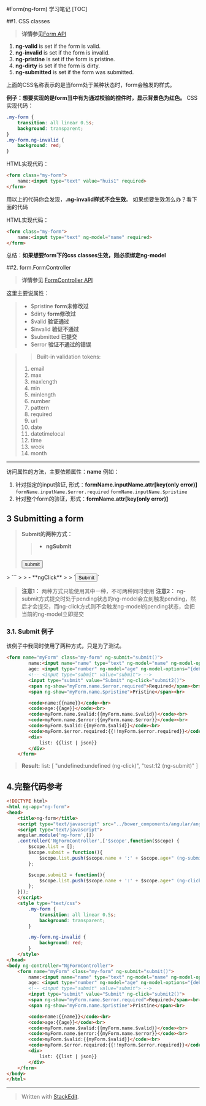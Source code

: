 
#Form(ng-form) 学习笔记
[TOC]

##1. CSS classes

> **详情参见**[Form API](https://docs.angularjs.org/api/ng/directive/form)

1. **ng-valid** is set if the form is valid.
2. **ng-invalid** is set if the form is invalid.
3. **ng-pristine** is set if the form is pristine.
4. **ng-dirty** is set if the form is dirty.
5. **ng-submitted** is set if the form was submitted.

上面的CSS名称表示的是当form处于某种状态时，form会触发的样式。

**例子：想要实现的是form当中有为通过校验的控件时，显示背景色为红色。**
CSS实现代码：
```css
.my-form {
	transition: all linear 0.5s;
	background: transparent;
}
.my-form.ng-invalid {
	background: red;
}
```
HTML实现代码：
```html
<form class="my-form">
	name:<input type="text" value="huis1" required>
</form>
```
用以上的代码你会发现，**.ng-invalid样式不会生效**。
如果想要生效怎么办？看下面的代码

HTML实现代码：
```html
<form class="my-form">
	name:<input type="text" ng-model="name" required>
</form>
```
总结：**如果想要form下的css classes生效，则必须绑定ng-model**

##2. form.FormController

> **详情参见** [FormController API](https://docs.angularjs.org/api/ng/type/form.FormController)

这里主要说属性：
> - $pristine         **form未修改过**
> - $dirty              **form修改过**
> - $valid              **验证通过**
> - $invalid           **验证不通过**
> - $submitted      **已提交**
> - $error              **验证不通过的错误**

> > Built-in validation tokens:
> 1. email
> 2. max
> 3. maxlength
> 4. min
> 5. minlength
> 6. number
> 7. pattern
> 8. required
> 9. url
> 10. date
> 11. datetimelocal
> 12. time
> 13. week
> 14. month

--------
访问属性的方法，主要依赖属性：**name**
例如：
1. 针对指定的input验证, 形式：**formName.inputName.attr[key(only error)]**
`formName.inputName.$error.required` `formName.inputName.$pristine`
2. 针对整个form的验证，形式：**formName.attr[key(only error)]**

## 3 Submitting a form

> **Submit的两种方式：**
> > - **ngSubmit**
> > ```html
> <form name="myForm" class="my-form" ng-submit="submit()"><input type="submit" value="submit">
</form>
> ```
> > - **ngClick**
> > `<input type="submit" value="Submit" ng-click="submit2()">`

> **注意1：** 两种方式只能使用其中一种，不可两种同时使用
> **注意2：** ng-submit方式提交时处于pending状态的ng-model会立刻触发pending，然后才会提交，而ng-click方式则不会触发ng-model的pending状态，会把当前的ng-model立即提交

### 3.1. Submit 例子
该例子中我同时使用了两种方式，只是为了测试。
```html
<form name="myForm" class="my-form" ng-submit="submit()">
		name:<input name="name" type="text" ng-model="name" ng-model-options="{debounce:2000}" required>
		age: <input type="number" ng-model="age" ng-model-options="{debounce:2000}" required>
		<!-- <input type="submit" value="submit"> -->
		<input type="submit" value="Submit" ng-click="submit2()">
		<span ng-show="myForm.name.$error.required">Required</span><br>
		<span ng-show="myForm.name.$pristine">Pristine</span><br>

		<code>name:{{name}}</code><br>
		<code>age:{{age}}</code><br>
		<code>myForm.name.$valid:{{myForm.name.$valid}}</code><br>
		<code>myForm.name.$error:{{myForm.name.$error}}</code><br>
		<code>myForm.$valid:{{myForm.$valid}}</code><br>
		<code>myForm.$error.required:{{!!myForm.$error.required}}</code><br>
		<div>
			list: {{list | json}}
		</div>
	</form>
```
> **Result:**
> list: [ "undefined:undefined (ng-click)", "test:12 (ng-submit)" ]

## 4.完整代码参考
```html
<!DOCTYPE html>
<html ng-app="ng-form">
<head>
	<title>ng-form</title>
	<script type="text/javascript" src="../bower_components/angular/angular.js"></script>
	<script type="text/javascript">
	angular.module('ng-form',[])
	.controller('NgFormController',['$scope',function($scope) {
		$scope.list = [];
		$scope.submit = function(){
			$scope.list.push($scope.name + ':' + $scope.age+" (ng-submit)");
		};

		$scope.submit2 = function(){
			$scope.list.push($scope.name + ':' + $scope.age+" (ng-click)");
		};
	}]);
	</script>
	<style type="text/css">
		.my-form {
			transition: all linear 0.5s;
			background: transparent;
		}

		.my-form.ng-invalid {
			background: red;
		}
	</style>
</head>
<body ng-controller="NgFormController">
	<form name="myForm" class="my-form" ng-submit="submit()">
		name:<input name="name" type="text" ng-model="name" ng-model-options="{debounce:2000}" required>
		age: <input type="number" ng-model="age" ng-model-options="{debounce:2000}" required>
		<!-- <input type="submit" value="submit"> -->
		<input type="submit" value="Submit" ng-click="submit2()">
		<span ng-show="myForm.name.$error.required">Required</span><br>
		<span ng-show="myForm.name.$pristine">Pristine</span><br>

		<code>name:{{name}}</code><br>
		<code>age:{{age}}</code><br>
		<code>myForm.name.$valid:{{myForm.name.$valid}}</code><br>
		<code>myForm.name.$error:{{myForm.name.$error}}</code><br>
		<code>myForm.$valid:{{myForm.$valid}}</code><br>
		<code>myForm.$error.required:{{!!myForm.$error.required}}</code><br>
		<div>
			list: {{list | json}}
		</div>
	</form>
</body>
</html>
```

---------
> Written with [StackEdit](https://stackedit.io/).